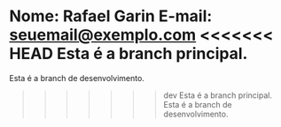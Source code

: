 Nome: Rafael Garin
E-mail: seuemail@exemplo.com
<<<<<<< HEAD
Esta é a branch principal.
=======
Esta é a branch de desenvolvimento.
>>>>>>> dev
Esta é a branch principal.
Esta é a branch de desenvolvimento.
